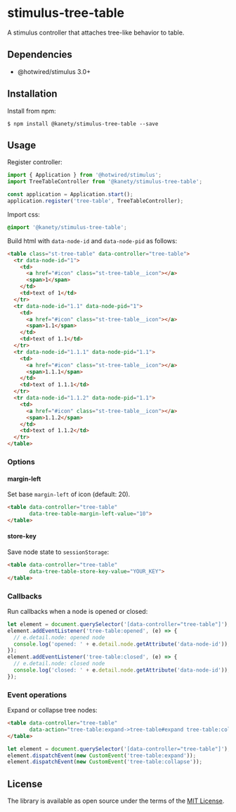 # stimulus-tree-table

A stimulus controller that attaches tree-like behavior to table.

## Dependencies

* @hotwired/stimulus 3.0+

## Installation

Install from npm:

    $ npm install @kanety/stimulus-tree-table --save

## Usage

Register controller:

```javascript
import { Application } from '@hotwired/stimulus';
import TreeTableController from '@kanety/stimulus-tree-table';

const application = Application.start();
application.register('tree-table', TreeTableController);
```

Import css:

```css
@import '@kanety/stimulus-tree-table';
```

Build html with `data-node-id` and `data-node-pid` as follows:

```html
<table class="st-tree-table" data-controller="tree-table">
  <tr data-node-id="1">
    <td>
      <a href="#icon" class="st-tree-table__icon"></a>
      <span>1</span>
    </td>
    <td>text of 1</td>
  </tr>
  <tr data-node-id="1.1" data-node-pid="1">
    <td>
      <a href="#icon" class="st-tree-table__icon"></a>
      <span>1.1</span>
    </td>
    <td>text of 1.1</td>
  </tr>
  <tr data-node-id="1.1.1" data-node-pid="1.1">
    <td>
      <a href="#icon" class="st-tree-table__icon"></a>
      <span>1.1.1</span>
    </td>
    <td>text of 1.1.1</td>
  </tr>
  <tr data-node-id="1.1.2" data-node-pid="1.1">
    <td>
      <a href="#icon" class="st-tree-table__icon"></a>
      <span>1.1.2</span>
    </td>
    <td>text of 1.1.2</td>
  </tr>
</table>
```

### Options

#### margin-left

Set base `margin-left` of icon (default: 20).

```html
<table data-controller="tree-table"
       data-tree-table-margin-left-value="10">
</table>
```

#### store-key

Save node state to `sessionStorage`:

```html
<table data-controller="tree-table"
       data-tree-table-store-key-value="YOUR_KEY">
</table>
```

### Callbacks

Run callbacks when a node is opened or closed:

```javascript
let element = document.querySelector('[data-controller="tree-table"]');
element.addEventListener('tree-table:opened', (e) => {
  // e.detail.node: opened node
  console.log('opened: ' + e.detail.node.getAttribute('data-node-id'));
});
element.addEventListener('tree-table:closed', (e) => {
  // e.detail.node: closed node
  console.log('closed: ' + e.detail.node.getAttribute('data-node-id'));
});
```

### Event operations

Expand or collapse tree nodes:

```html
<table data-controller="tree-table"
       data-action="tree-table:expand->tree-table#expand tree-table:collapse->tree-table#collapse">
</table>
```

```javascript
let element = document.querySelector('[data-controller="tree-table"]');
element.dispatchEvent(new CustomEvent('tree-table:expand'));
element.dispatchEvent(new CustomEvent('tree-table:collapse'));
```

## License

The library is available as open source under the terms of the [MIT License](http://opensource.org/licenses/MIT).
